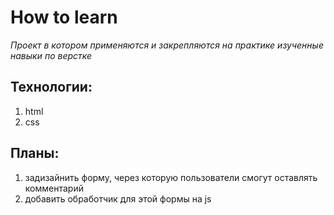 # __How to learn__
_Проект в котором применяются и закрепляются на практике изученные навыки по верстке_
## __Технологии:__
1. html
2. css
## __Планы:__
1. задизайнить форму, через которую пользователи смогут оставлять комментарий
2. добавить обработчик для этой формы на js
